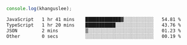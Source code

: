```js
console.log(khanguslee);
```

<!--START_SECTION:waka-->

```txt
JavaScript   1 hr 41 mins    █████████████▓░░░░░░░░░░░   54.81 %
TypeScript   1 hr 20 mins    ███████████░░░░░░░░░░░░░░   43.76 %
JSON         2 mins          ▒░░░░░░░░░░░░░░░░░░░░░░░░   01.23 %
Other        0 secs          ░░░░░░░░░░░░░░░░░░░░░░░░░   00.19 %
```

<!--END_SECTION:waka-->

<!--
**khanguslee/khanguslee** is a ✨ _special_ ✨ repository because its `README.md` (this file) appears on your GitHub profile.

Here are some ideas to get you started:

- 🔭 I’m currently working on ...
- 🌱 I’m currently learning ...
- 👯 I’m looking to collaborate on ...
- 🤔 I’m looking for help with ...
- 💬 Ask me about ...
- 📫 How to reach me: ...
- 😄 Pronouns: ...
- ⚡ Fun fact: ...
-->
